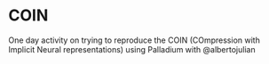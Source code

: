 # COIN
One day activity on trying to reproduce the COIN (COmpression with Implicit Neural representations) using Palladium with @albertojulian
